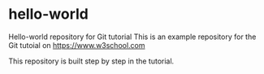 # hello-world
Hello-world repository for Git tutorial
This is an example repository for the Git tutoial on https://www.w3school.com

This repository is built step by step in the tutorial.